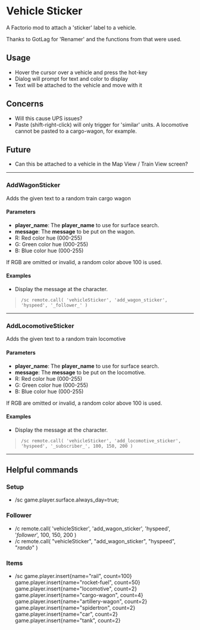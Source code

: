 # Vehicle Sticker

A Factorio mod to attach a 'sticker' label to a vehicle.

Thanks to GotLag for 'Renamer' and the functions from that were used.

## Usage

* Hover the cursor over a vehicle and press the hot-key
* Dialog will prompt for text and color to display
* Text will be attached to the vehicle and move with it

## Concerns

* Will this cause UPS issues?
* Paste (shift-right-click) will only trigger for 'similar' units.  A locomotive cannot be pasted to a cargo-wagon, for example.

## Future

* Can this be attached to a vehicle in the Map View / Train View screen?

--------------------------------------------------------------------------------

### **AddWagonSticker**

Adds the given text to a random train cargo wagon

#### Parameters

* **player_name**: The **player_name** to use for surface search.
* **message**:  The **message** to be put on the wagon.
* R: Red color hue (000-255)
* G: Green color hue (000-255)
* B: Blue color hue (000-255)

If RGB are omitted or invalid, a random color above 100 is used.

#### Examples

* Display the message at the character.

> `/sc remote.call( 'vehicleSticker', 'add_wagon_sticker', 'hyspeed', '_follower_' )`

--------------------------------------------------------------------------------

### **AddLocomotiveSticker**

Adds the given text to a random train locomotive

#### Parameters

* **player_name**: The **player_name** to use for surface search.
* **message**:  The **message** to be put on the locomotive.
* R: Red color hue (000-255)
* G: Green color hue (000-255)
* B: Blue color hue (000-255)

If RGB are omitted or invalid, a random color above 100 is used.

#### Examples

* Display the message at the character.

> `/sc remote.call( 'vehicleSticker', 'add_locomotive_sticker', 'hyspeed', '_subscriber_', 100, 150, 200 )`

--------------------------------------------------------------------------------

## Helpful commands

### Setup

* /sc game.player.surface.always_day=true;

### Follower

* /c remote.call( 'vehicleSticker', 'add_wagon_sticker', 'hyspeed', '_follower_', 100, 150, 200 )
* /c remote.call( "vehicleSticker", "add_wagon_sticker", "hyspeed", "_rando_" )

### Items

* /sc game.player.insert{name="rail",            count=100}
      game.player.insert{name="rocket-fuel",     count=50}
      game.player.insert{name="locomotive",      count=2}
      game.player.insert{name="cargo-wagon",     count=4}
      game.player.insert{name="artillery-wagon", count=2}
      game.player.insert{name="spidertron",      count=2}
      game.player.insert{name="car",             count=2}
      game.player.insert{name="tank",            count=2}
